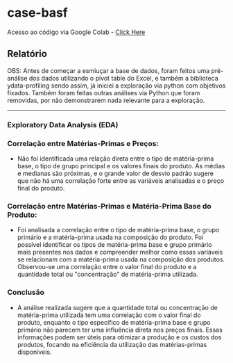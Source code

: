 # case-basf

Acesso ao código via Google Colab - [Click Here](https://colab.research.google.com/drive/1c11rfWPBD9soM3bsPRXShq6atF9fd9Cs?usp=sharing)

## Relatório

OBS: Antes de começar a esmiuçar a base de dados, foram feitos uma pré-análise dos dados utilizando o pivot table do Excel, e também a biblioteca ydata-profiling sendo assim, já iniciei a exploração via python com objetivos fixados. Também foram feitas outras análises via Python que foram removidas, por não demonstrarem nada relevante para a exploração.

<hr>

### **Exploratory Data Analysis (EDA)**

### Correlação entre Matérias-Primas e Preços:

- Não foi identificada uma relação direta entre o tipo de matéria-prima base, o tipo de grupo principal e os valores finais do produto. As médias e medianas são próximas, e o grande valor de desvio padrão sugere que não há uma correlação forte entre as variáveis analisadas e o preço final do produto.

### Correlação entre Matérias-Primas e Matéria-Prima Base do Produto: 

- Foi analisada a correlação entre o tipo de matéria-prima base, o grupo primário e a matéria-prima usada na composição do produto. Foi possível identificar os tipos de matéria-prima base e grupo primário mais presentes nos dados e compreender melhor como essas variáveis se relacionam com a matéria-prima usada na composição dos produtos. Observou-se uma correlação entre o valor final do produto e a quantidade total ou "concentração" de matéria-prima utilizada.

### Conclusão

- A análise realizada sugere que a quantidade total ou concentração de matéria-prima utilizada tem uma correlação com o valor final do produto, enquanto o tipo específico de matéria-prima base e grupo primário não parecem ter uma influência direta nos preços finais. Essas informações podem ser úteis para otimizar a produção e os custos dos produtos, focando na eficiência da utilização das matérias-primas disponíveis.
